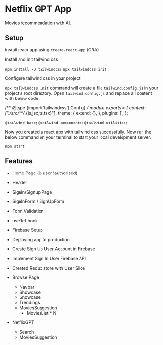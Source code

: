 # Netflix GPT App

Movies recommendation with AI.

## Setup

Install react app using `create-react-app` (CRA)

Install and init tailwind css

`npm install -D tailwindcss`
`npx tailwindcss init`

Configure tailwind css in your project

`npx tailwindcss init` command will create a file `tailwind.config.js` in your project's root directory. Open `tailwind.config.js` and replace all content with below code.

/** @type {import('tailwindcss').Config} */
module.exports = {
  content: ["./src/**/*.{js,jsx,ts,tsx}"],
  theme: {
    extend: {},
  },
  plugins: [],
};

`@tailwind base`;
`@tailwind components`;
`@tailwind utilities`;

Now you created a react app with tailwind css successfully. Now run the below command on your terminal to start your local development server.

`npm start`

## Features
- Home Page (is user !authorised)
  
- Header 
- Signin/Signup Page
- SignInForm / SignUpForm
- Form Validation
- useRef hook
- Firebase Setup
- Deploying app to production
- Create Sign Up User Account in Firebase
- Implement Sign In User Firebase API
- Created Redux store with User Slice

- Browse Page

  - Navbar
  - Showcase
  - Showcase
  - Trendings
  - MoviesSuggestion
    - MoviesList \* N

- NetflixGPT
  - Search
  - MoviesSuggestion

